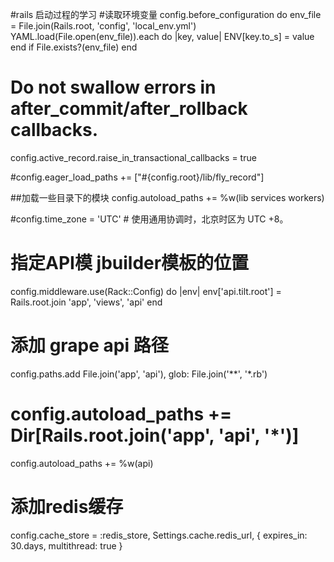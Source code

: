 #rails 启动过程的学习
#读取环境变量
config.before_configuration do
  env_file = File.join(Rails.root, 'config', 'local_env.yml')
  YAML.load(File.open(env_file)).each do |key, value|
    ENV[key.to_s] = value
  end if File.exists?(env_file)
end
# Do not swallow errors in after_commit/after_rollback callbacks.
config.active_record.raise_in_transactional_callbacks = true

#config.eager_load_paths += ["#{config.root}/lib/fly_record"]


##加载一些目录下的模块
config.autoload_paths += %w(lib services workers)

#config.time_zone = 'UTC' # 使用通用协调时，北京时区为 UTC +8。

# 指定API模 jbuilder模板的位置
config.middleware.use(Rack::Config) do |env|
  env['api.tilt.root'] = Rails.root.join 'app', 'views', 'api'
end

# 添加 grape api 路径
config.paths.add File.join('app', 'api'), glob: File.join('**', '*.rb')
# config.autoload_paths += Dir[Rails.root.join('app', 'api', '*')]
config.autoload_paths += %w(api)

# 添加redis缓存
config.cache_store = :redis_store, Settings.cache.redis_url, { expires_in: 30.days, multithread: true }
